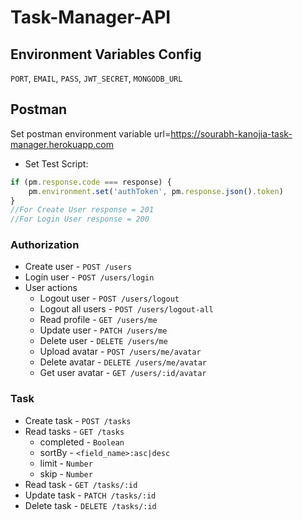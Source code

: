 # Task-Manager-API

## Environment Variables Config

`PORT`, `EMAIL`, `PASS`, `JWT_SECRET`, `MONGODB_URL`

## Postman
  Set postman environment variable url=https://sourabh-kanojia-task-manager.herokuapp.com
  
* Set Test Script:
```js
if (pm.response.code === response) {
    pm.environment.set('authToken', pm.response.json().token)
}
//For Create User response = 201
//For Login User response = 200
```
### Authorization
  * Create user                     - `POST /users`
  * Login user                      - `POST /users/login`
* User actions
  * Logout user                     - `POST /users/logout`
  * Logout all users                - `POST /users/logout-all`
  * Read profile                    - `GET /users/me`
  * Update user                     - `PATCH /users/me`
  * Delete user                     - `DELETE /users/me`
  * Upload avatar                   - `POST /users/me/avatar`
  * Delete avatar                   - `DELETE /users/me/avatar`
  * Get user avatar                 - `GET /users/:id/avatar`
### Task
  * Create task                     - `POST /tasks`
  * Read tasks                      - `GET /tasks`
    * completed       - `Boolean`
    * sortBy          - `<field_name>:asc|desc`
    * limit           - `Number`
    * skip            - `Number`
  * Read task                       - `GET /tasks/:id`
  * Update task                     - `PATCH /tasks/:id`
  * Delete task                     - `DELETE /tasks/:id`
